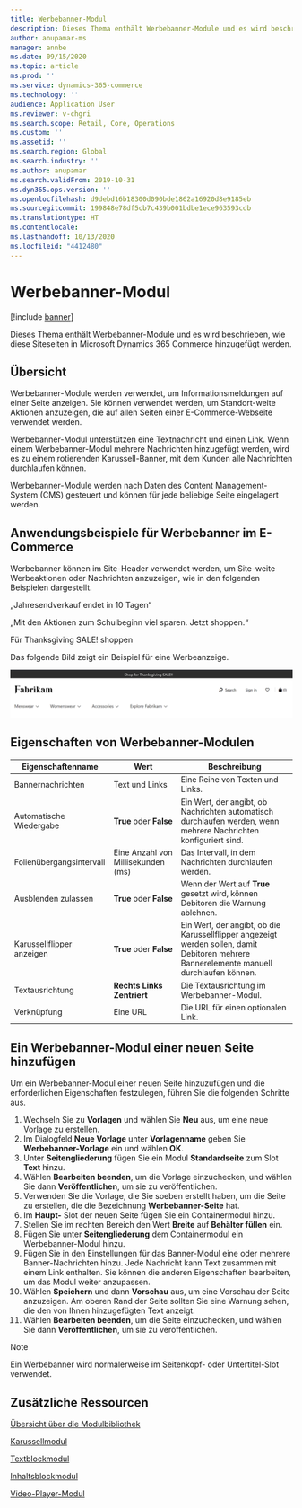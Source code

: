 ```yaml
---
title: Werbebanner-Modul
description: Dieses Thema enthält Werbebanner-Module und es wird beschrieben, wie diese Siteseiten in Microsoft Dynamics 365 Commerce hinzugefügt werden.
author: anupamar-ms
manager: annbe
ms.date: 09/15/2020
ms.topic: article
ms.prod: ''
ms.service: dynamics-365-commerce
ms.technology: ''
audience: Application User
ms.reviewer: v-chgri
ms.search.scope: Retail, Core, Operations
ms.custom: ''
ms.assetid: ''
ms.search.region: Global
ms.search.industry: ''
ms.author: anupamar
ms.search.validFrom: 2019-10-31
ms.dyn365.ops.version: ''
ms.openlocfilehash: d9debd16b18300d090bde1862a16920d8e9185eb
ms.sourcegitcommit: 199848e78df5cb7c439b001bdbe1ece963593cdb
ms.translationtype: HT
ms.contentlocale: 
ms.lasthandoff: 10/13/2020
ms.locfileid: "4412480"
---
```

# <a name="promo-banner-module"></a>Werbebanner-Modul

[!include [banner](includes/banner.md)]

Dieses Thema enthält Werbebanner-Module und es wird beschrieben, wie diese Siteseiten in Microsoft Dynamics 365 Commerce hinzugefügt werden.

## <a name="overview"></a>Übersicht

Werbebanner-Module werden verwendet, um Informationsmeldungen auf einer Seite anzeigen. Sie können verwendet werden, um Standort-weite Aktionen anzuzeigen, die auf allen Seiten einer E-Commerce-Webseite verwendet werden. 

Werbebanner-Modul unterstützen eine Textnachricht und einen Link. Wenn einem Werbebanner-Modul mehrere Nachrichten hinzugefügt werden, wird es zu einem rotierenden Karussell-Banner, mit dem Kunden alle Nachrichten durchlaufen können. 

Werbebanner-Module werden nach Daten des Content Management-System (CMS) gesteuert und können für jede beliebige Seite eingelagert werden.

## <a name="usage-examples-of-promo-banners-in-e-commerce"></a>Anwendungsbeispiele für Werbebanner im E-Commerce

Werbebanner können im Site-Header verwendet werden, um Site-weite Werbeaktionen oder Nachrichten anzuzeigen, wie in den folgenden Beispielen dargestellt.

„Jahresendverkauf endet in 10 Tagen“

„Mit den Aktionen zum Schulbeginn viel sparen. Jetzt shoppen.“

Für Thanksgiving SALE! shoppen 

Das folgende Bild zeigt ein Beispiel für eine Werbeanzeige.

![Beispiel eines Werbe-Anzeige-Moduls](./media/ecommerce-Promobanner.PNG)

## <a name="promo-banner-module-properties"></a>Eigenschaften von Werbebanner-Modulen

| Eigenschaftenname             | Wert                              | Beschreibung |
|---------------------------|------------------------------------|-------------|
| Bannernachrichten           | Text und Links                     | Eine Reihe von Texten und Links. |
| Automatische Wiedergabe                  | **True** oder **False**              | Ein Wert, der angibt, ob Nachrichten automatisch durchlaufen werden, wenn mehrere Nachrichten konfiguriert sind. |
| Folienübergangsintervall | Eine Anzahl von Millisekunden (ms)      | Das Intervall, in dem Nachrichten durchlaufen werden. |
| Ausblenden zulassen             | **True** oder **False**              | Wenn der Wert auf **True** gesetzt wird, können Debitoren die Warnung ablehnen. |
| Karussellflipper anzeigen     | **True** oder **False**              | Ein Wert, der angibt, ob die Karussellflipper angezeigt werden sollen, damit Debitoren mehrere Bannerelemente manuell durchlaufen können. |
| Textausrichtung            | **Rechts** **Links** **Zentriert** | Die Textausrichtung im Werbebanner-Modul. |
| Verknüpfung                      | Eine URL                              | Die URL für einen optionalen Link. |

## <a name="add-a-promo-banner-module-to-a-page"></a>Ein Werbebanner-Modul einer neuen Seite hinzufügen 

Um ein Werbebanner-Modul einer neuen Seite hinzuzufügen und die erforderlichen Eigenschaften festzulegen, führen Sie die folgenden Schritte aus.

1. Wechseln Sie zu **Vorlagen** und wählen Sie **Neu** aus, um eine neue Vorlage zu erstellen.
1. Im Dialogfeld **Neue Vorlage** unter **Vorlagenname** geben Sie **Werbebanner-Vorlage** ein und wählen **OK**.
1. Unter **Seitengliederung** fügen Sie ein Modul **Standardseite** zum Slot **Text** hinzu. 
1. Wählen **Bearbeiten beenden**, um die Vorlage einzuchecken, und wählen Sie dann **Veröffentlichen**, um sie zu veröffentlichen. 
1. Verwenden Sie die Vorlage, die Sie soeben erstellt haben, um die Seite zu erstellen, die die Bezeichnung **Werbebanner-Seite** hat. 
1. Im **Haupt-** Slot der neuen Seite fügen Sie ein Containermodul hinzu. 
1. Stellen Sie im rechten Bereich den Wert **Breite** auf **Behälter füllen** ein.
1. Fügen Sie unter **Seitengliederung** dem Containermodul ein Werbebanner-Modul hinzu.
1. Fügen Sie in den Einstellungen für das Banner-Modul eine oder mehrere Banner-Nachrichten hinzu. Jede Nachricht kann Text zusammen mit einem Link enthalten. Sie können die anderen Eigenschaften bearbeiten, um das Modul weiter anzupassen.
1. Wählen **Speichern** und dann **Vorschau** aus, um eine Vorschau der Seite anzuzeigen. Am oberen Rand der Seite sollten Sie eine Warnung sehen, die den von Ihnen hinzugefügten Text anzeigt.
1. Wählen **Bearbeiten beenden**, um die Seite einzuchecken, und wählen Sie dann **Veröffentlichen**, um sie zu veröffentlichen.

> [!NOTE]
> Ein Werbebanner wird normalerweise im Seitenkopf- oder Untertitel-Slot verwendet.


## <a name="additional-resources"></a>Zusätzliche Ressourcen

[Übersicht über die Modulbibliothek](starter-kit-overview.md)

[Karussellmodul](add-carousel.md)

[Textblockmodul](add-content-rich-block.md)

[Inhaltsblockmodul](add-hero-module.md)

[Video-Player-Modul](add-video-player.md)
